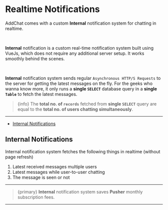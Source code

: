 # Realtime Notifications

AddChat comes with a custom **Internal** notification system for chatting in realtime. 

<br>

**Internal** notification is a custom real-time notification system built using VueJs, which does not require any additional server setup. It works smoothly behind the scenes.

<br>

**Internal** notification system sends regular `Asynchronous HTTP/S Requests` to the server for getting the latest messages on the fly. For the geeks who wanna know more, it only runs a **single `SELECT`** database query in a **single `Table`** to fetch the latest messages.


>{info} The **total no. of `records`** fetched from **single `SELECT`** query are equal to the **total no. of users chatting simultaneously**.

---

- [Internal Notifications](#Internal-Notifications)


<a name="Internal-Notifications"></a>
## Internal Notifications

Internal notification system fetches the following things in realtime (without page refresh)

1. Latest received messages multiple users
2. Latest messages while user-to-user chatting
3. The message is seen or not

---

>{primary} **Internal** notification system saves **Pusher** monthly subscription fees.

---